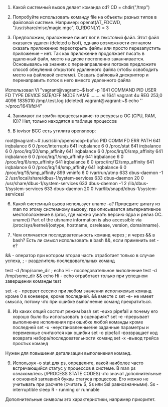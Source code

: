 1) Какой системный вызов делает команда cd?
CD = chdir("/tmp")
   
2) Попробуйте использовать команду file на объекты разных типов в файловой системе. Например:
openat(AT_FDCWD, "/usr/share/misc/magic.mgc", O_RDONLY) = 3

3) Предположим, приложение пишет лог в текстовый файл. Этот файл оказался удален (deleted в lsof), однако возможности сигналом сказать приложению переоткрыть файлы или просто перезапустить приложение – нет. Так как приложение продолжает писать в удаленный файл, место на диске постепенно заканчивается. Основываясь на знаниях о перенаправлении потоков предложите способ обнуления открытого удаленного файла (чтобы освободить место на файловой системе).
Создать файловый дискриптор и перенаправить поток в него вместо удаленного файла

Использовал Vi
"vagrant@vagrant:~$ lsof -p 1641
COMMAND  PID    USER   FD   TYPE DEVICE SIZE/OFF    NODE NAME
........
vi      1641 vagrant  4u    REG  253,0     4096 1835010 /tmp/.test.log (deleted)
vagrant@vagrant:~$ echo '' >/proc/1641/fd/4"


4) Занимают ли зомби-процессы какие-то ресурсы в ОС (CPU, RAM, IO)?
Нет, только находятся в таблице процессов

5) В iovisor BCC есть утилита opensnoop:

root@vagrant:~# /usr/sbin/opensnoop-bpfcc 
PID    COMM               FD ERR PATH
641    irqbalance          6   0 /proc/interrupts
641    irqbalance          6   0 /proc/stat
641    irqbalance          6   0 /proc/irq/20/smp_affinity
641    irqbalance          6   0 /proc/irq/0/smp_affinity
641    irqbalance          6   0 /proc/irq/1/smp_affinity
641    irqbalance          6   0 /proc/irq/8/smp_affinity
641    irqbalance          6   0 /proc/irq/12/smp_affinity
641    irqbalance          6   0 /proc/irq/14/smp_affinity
641    irqbalance          6   0 /proc/irq/15/smp_affinity
899    vminfo              6   0 /var/run/utmp
633    dbus-daemon        -1   2 /usr/local/share/dbus-1/system-services
633    dbus-daemon        20   0 /usr/share/dbus-1/system-services
633    dbus-daemon        -1   2 /lib/dbus-1/system-services
633    dbus-daemon        20   0 /var/lib/snapd/dbus-1/system-services/


6) Какой системный вызов использует uname -a? Приведите цитату из man по этому системному вызову, где описывается альтернативное местоположение в /proc, где можно узнать версию ядра и релиз ОС.
uname()
Part of the utsname information is also accessible  via  /proc/sys/kernel/{ostype, hostname, osrelease, version, domainname}.

7) Чем отличается последовательность команд через ; и через && в bash? 
   Есть ли смысл использовать в bash &&, если применить set -e?

&& - оператор при котором вторая часть отработает только в случае успеха, ;  - разделитель последовательных команд

test -d /tmp/some_dir ; echo Hi - последовательное выполнение
test -d /tmp/some_dir && echo Hi - echo отработает только при успешном заверщении команды test

set -e - прервет сессию при любом значении исполняемых команд кроме 0 в конвеере, кроме последней.
&&  вместе с set -e- не имеет смысла, потому что при ошибке выполнение команд прекратиться. 


8) Из каких опций состоит режим bash set -euxo pipefail и почему его хорошо было бы использовать в сценариях?
set -e -прерывает выполнение исполнения при ошибке любой команды кроме последней
set -u -неустановленные/не заданные параметры и переменные считаются как ошибки
set -o pipefail -возвращает код возврата набора/последовательности команд
set -x -вывод трейса простых команд

Нужен для повышения детализации выполенения команд.

9) Используя -o stat для ps, определите, какой наиболее часто встречающийся статус у процессов в системе. В man ps ознакомьтесь (/PROCESS STATE CODES) что значат дополнительные к основной заглавной буквы статуса процессов. Его можно не учитывать при расчете (считать S, Ss или Ssl равнозначными).
Ss - interruptible sleep
R - running or runnable

Дополнительные символы это характеристики, например приоритет.